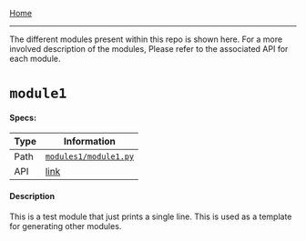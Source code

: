 [Home](./)
<hr>

The different modules present within this repo is shown here. 
For a more involved description of the modules, Please refer 
to the associated API for each module.

# `module1`

#### Specs:

| Type | Information                                                            |
|------|------------------------------------------------------------------------|
| Path | [`modules1/module1.py`](../blob/master/src/modules/module1/module1.py) |
| API  | [link]({{cookiecutter.api_base}}/modules.module1.html)                  |

#### Description 

This is a test module that just prints a single line. This is used as a 
template for generating other modules.

